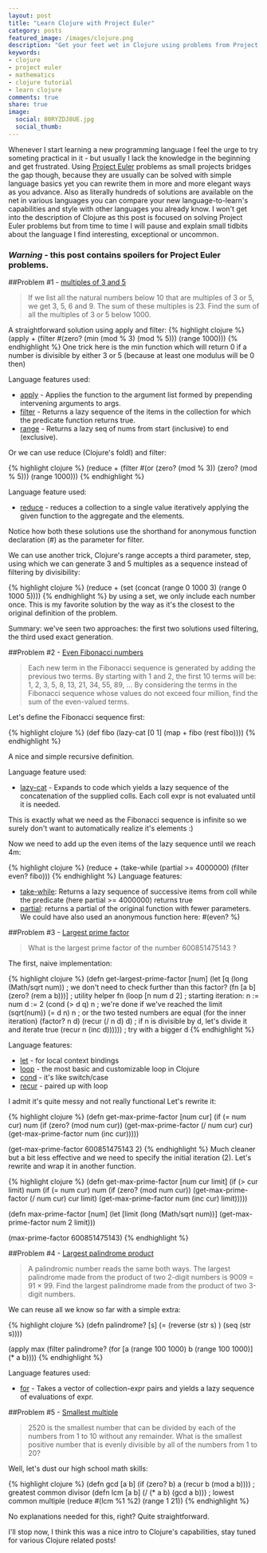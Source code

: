 ```yaml
---
layout: post
title: "Learn Clojure with Project Euler"
category: posts
featured_image: /images/clojure.png
description: "Get your feet wet in Clojure using problems from Project Euler"
keywords:
- clojure
- project euler
- mathematics
- clojure tutorial
- learn clojure
comments: true
share: true
image:
  social: 80RYZDJ8UE.jpg
  social_thumb: 
---
```



Whenever I start learning a new programming language I feel the urge to try someting practical in it - but usually I lack the knowledge in the beginning and get frustrated. Using [Project Euler](http://projecteuler.net/) problems as small projects bridges the gap though, because they are usually can be solved with simple language basics yet you can rewrite them in more and more elegant ways as you advance. Also as literally hundreds of solutions are available on the net in various languages you can compare your new language-to-learn's capabilities and style with other languages you already know. I won't get into the description of Clojure as this post is focused on solving Project Euler problems but from time to time I will pause and explain small tidbits about the language I find interesting, exceptional or uncommon.

### _Warning_ - this post contains spoilers for Project Euler problems.

##Problem #1 - [multiples of 3 and 5](https://projecteuler.net/problem=1)
> If we list all the natural numbers below 10 that are multiples of 3 or 5, we get 3, 5, 6 and 9. The sum of these multiples is 23. Find the sum of all the multiples of 3 or 5 below 1000.

A straightforward solution using apply and filter:
{% highlight clojure %}
(apply + (filter #(zero? (min (mod % 3) (mod % 5))) (range 1000)))
{% endhighlight %}
One trick here is the min function which will return 0 if a number is divisible by either 3 or 5 (because at least one modulus will be 0 then)

Language features used:

- [apply](http://clojuredocs.org/clojure_core/clojure.core/apply) - Applies the function to the argument list formed by prepending intervening arguments to args.
- [filter](http://clojuredocs.org/clojure_core/clojure.core/filter) - Returns a lazy sequence of the items in the collection for which the predicate function returns true.
- [range](http://clojuredocs.org/clojure_core/clojure.core/range) - Returns a lazy seq of nums from start (inclusive) to end (exclusive).

Or we can use reduce (Clojure's foldl) and filter:

{% highlight clojure %}
(reduce + (filter #(or (zero? (mod % 3))
                       (zero? (mod % 5)))
                  (range 1000)))
{% endhighlight %}

Language feature used:

- [reduce](http://clojuredocs.org/clojure_core/clojure.core/reduce) - reduces a collection to a single value iteratively applying the given function to the aggregate and the elements.

Notice how both these solutions use the shorthand for anonymous function declaration (#) as the parameter for filter.

We can use another trick, Clojure's range accepts a third parameter, step, using which we can generate 3 and 5 multiples as a sequence instead of filtering by divisibility:

{% highlight clojure %}
(reduce + (set (concat (range 0 1000 3) (range 0 1000 5))))
{% endhighlight %}
by using a set, we only include each number once. This is my favorite solution by the way as it's the closest to the original definition of the problem.

Summary: we've seen two approaches: the first two solutions used filtering, the third used exact generation.

##Problem #2 - [Even Fibonacci numbers](https://projecteuler.net/problem=2)
> Each new term in the Fibonacci sequence is generated by adding the previous two terms. By starting with 1 and 2, the first 10 terms will be:
> 1, 2, 3, 5, 8, 13, 21, 34, 55, 89, ...
> By considering the terms in the Fibonacci sequence whose values do not exceed four million, find the sum of the even-valued terms.

Let's define the Fibonacci sequence first:

{% highlight clojure %}
(def fibo (lazy-cat [0 1]
                    (map + fibo (rest fibo))))
{% endhighlight %}

A nice and simple recursive definition.

Language feature used:

- [lazy-cat](http://clojuredocs.org/clojure_core/clojure.core/lazy-cat) - Expands to code which yields a lazy sequence of the concatenation of the supplied colls. Each coll expr is not evaluated until it is needed. 

This is exactly what we need as the Fibonacci sequence is infinite so we surely don't want to automatically realize it's elements :)

Now we need to add up the even items of the lazy sequence until we reach 4m:

{% highlight clojure %}
(reduce + (take-while (partial >= 4000000)
                      (filter even? fibo)))
{% endhighlight %}
Language features: 

- [take-while](http://clojuredocs.org/clojure_core/clojure.core/take-while): Returns a lazy sequence of successive items from coll while the predicate (here partial >= 4000000) returns true
- [partial](http://clojuredocs.org/clojure_core/clojure.core/partial): returns a partial of the original function with fewer parameters. We could have also used an anonymous function here: #(even? %)


##Problem #3 - [Largest prime factor](https://projecteuler.net/problem=3)
> What is the largest prime factor of the number 600851475143 ?

The first, naive implementation:

{% highlight clojure %}
(defn get-largest-prime-factor [num]
  (let [q (long (Math/sqrt num))                ; we don't need to check further than this
        factor? (fn [a b] (zero? (rem a b)))]   ; utility helper fn
    (loop [n num d 2]                           ; starting iteration: n := num d := 2
      (cond
       (> d q) n                                ; we're done if we've reached the limit (sqrt(num))
       (= d n) n                                ; or the two tested numbers are equal (for the inner iteration)
       (factor? n d) (recur (/ n d) d)          ; if n is divisible by d, let's divide it and iterate
       true          (recur n (inc d))))))      ; try with a bigger d
{% endhighlight %}

Language features:

- [let](http://clojuredocs.org/clojure_core/clojure.core/let) - for local context bindings
- [loop](http://clojuredocs.org/clojure_core/clojure.core/loop) - the most basic and customizable loop in Clojure
- [cond](http://clojuredocs.org/clojure_core/clojure.core/cond) - it's like switch/case
- [recur](http://clojure.org/special_forms#recur) - paired up with loop

I admit it's quite messy and not really functional Let's rewrite it:

{% highlight clojure %}
(defn get-max-prime-factor [num cur]
  (if (= num cur)
    num
    (if (zero? (mod num cur))
      (get-max-prime-factor (/ num cur) cur)
      (get-max-prime-factor num (inc cur)))))

(get-max-prime-factor 600851475143 2)
{% endhighlight %}
Much cleaner but a bit less effective and we need to specify the initial iteration (2). Let's rewrite and wrap it in another function.

{% highlight clojure %}
(defn get-max-prime-factor [num cur limit]
  (if (> cur limit)
    num
    (if (= num cur)
        num
        (if (zero? (mod num cur))
          (get-max-prime-factor (/ num cur) cur limit)
          (get-max-prime-factor num (inc cur) limit)))))

(defn max-prime-factor [num]
    (let [limit (long (Math/sqrt num))]
        (get-max-prime-factor num 2 limit)))

(max-prime-factor  600851475143)
{% endhighlight %}

##Problem #4 - [Largest palindrome product](https://projecteuler.net/problem=4)
> A palindromic number reads the same both ways. The largest palindrome made from the product of two 2-digit numbers is 9009 = 91 × 99.
> Find the largest palindrome made from the product of two 3-digit numbers.

We can reuse all we know so far with a simple extra:

{% highlight clojure %}
(defn palindrome? [s]
  (= (reverse (str s) ) (seq (str s))))

(apply max
       (filter palindrome?
               (for
                   [a (range 100 1000)
                    b (range 100 1000)]
                 (* a b))))
{% endhighlight %}

Language features used:

- [for](http://clojuredocs.org/clojure_core/clojure.core/for) - Takes a vector of collection-expr pairs and yields a lazy sequence of evaluations of expr.

##Problem #5 - [Smallest multiple](https://projecteuler.net/problem=5)
> 2520 is the smallest number that can be divided by each of the numbers from 1 to 10 without any remainder. What is the smallest positive number that is evenly divisible by all of the numbers from 1 to 20?

Well, let's dust our high school math skills:

{% highlight clojure %}
(defn gcd [a b] (if (zero? b) a (recur b (mod a b))))  ; greatest common divisor
(defn lcm [a b] (/ (* a b) (gcd a b)))                 ; lowest common multiple 
(reduce #(lcm %1 %2) (range 1 21))
{% endhighlight %}

No explanations needed for this, right? Quite straightforward.

I'll stop now, I think this was a nice intro to Clojure's capabilities, stay tuned for various Clojure related posts!



